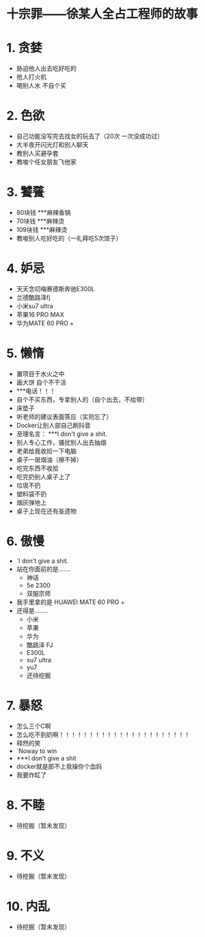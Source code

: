 
# 十宗罪——徐某人全占工程师的故事

# 1. 贪婪

*  胁迫他人出去吃好吃的
*  抢人打火机
*  喝别人水 不自个买

# 2. 色欲

- 自己功能没写完去找女的玩去了（20次 一次没成功过）
- 大半夜开闪光灯和别人聊天
- 教别人买避孕套
- 教唆个任女朋友飞他家

# 3. 饕餮

- 80块钱 ***麻辣香锅
- 70块钱 ***麻辣烫
- 109块钱 ***麻辣烫
- 教唆别人吃好吃的（一礼拜吃5次馆子）

# 4. 妒忌

- 天天念叨梅赛德斯奔驰E300L
- 兰德酷路泽fj
- 小米su7 ultra
- 苹果16 PRO MAX
- 华为MATE 60 PRO +

# 5. 懒惰

- 置项目于水火之中
- 画大饼 自个不干活
-  ***电话！！！
- 自个不买东西，专拿别人的（自个出去，不给带）
- 床垫子
- 听老师的建议表面答应（实则忘了）
- Docker让别人部自己刷抖音
- 至理名言： ***I don't give a shit.
- 别人专心工作，骚扰别人出去抽烟
- 老弟给我收拾一下电脑
- 桌子一层烟油（擦不掉）
- 吃完东西不收拾
- 吃完扔别人桌子上了
- 垃圾不扔
- 塑料袋不扔
- 烟灰弹地上
- 桌子上现在还有圣遗物

# 6. 傲慢

- `I don't give a shit.
- 站在你面前的是.......
	- 神话
	- 5e 2300
	- 双服宗师
- 我手里拿的是 HUAWEI MATE 60 PRO +
- 还得是........
	- 小米
	- 苹果
	- 华为
	- 酷路泽 FJ
	- E300L
	- su7 ultra
	- yu7
	- 还待挖掘
# 7. 暴怒

- 怎么三个C啊
- 怎么吃不到奶啊！！！！！！！！！！！！！！！！！！！！！！
- 释然的笑
- `Noway to win
- ***I don’t give a shit
- docker就是部不上我操你个血妈
- 我要炸缸了

# 8. 不睦

- 待挖掘（暂未发现）

# 9. 不义

- 待挖掘（暂未发现）

# 10. 内乱

- 待挖掘（暂未发现）

